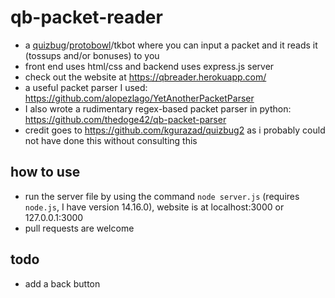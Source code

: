 # qb-packet-reader
- a [quizbug](https://quizbug2.karangurazada.com/)/[protobowl](https://protobowl.com/)/tkbot where you can input a packet and it reads it (tossups and/or bonuses) to you
- front end uses html/css and backend uses express.js server
- check out the website at https://qbreader.herokuapp.com/
- a useful packet parser I used: https://github.com/alopezlago/YetAnotherPacketParser
- I also wrote a rudimentary regex-based packet parser in python: https://github.com/thedoge42/qb-packet-parser
- credit goes to https://github.com/kgurazad/quizbug2 as i probably could not have done this without consulting this

## how to use
- run the server file by using the command `node server.js` (requires `node.js`, I have version 14.16.0), website is at localhost:3000 or 127.0.0.1:3000
- pull requests are welcome

## todo
- add a back button